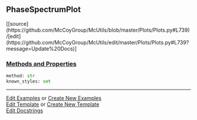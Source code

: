 ## <a id="McUtils.Plots.Plots.PhaseSpectrumPlot">PhaseSpectrumPlot</a> 
<div class="docs-source-link" markdown="1">
[[source](https://github.com/McCoyGroup/McUtils/blob/master/Plots/Plots.py#L739)/[edit](https://github.com/McCoyGroup/McUtils/edit/master/Plots/Plots.py#L739?message=Update%20Docs)]
</div>



<div class="collapsible-section">
 <div class="collapsible-section collapsible-section-header" markdown="1">
 
### <a class="collapse-link" data-toggle="collapse" href="#methods">Methods and Properties</a> <a class="float-right" data-toggle="collapse" href="#methods"><i class="fa fa-chevron-down"></i></a>

 </div>
 <div class="collapsible-section collapsible-section-body collapse" id="methods" markdown="1">

```python
method: str
known_styles: set
```


 </div>
</div>




___

[Edit Examples](https://github.com/McCoyGroup/McUtils/edit/gh-pages/ci/examples/McUtils/Plots/Plots/PhaseSpectrumPlot.md) or 
[Create New Examples](https://github.com/McCoyGroup/McUtils/new/gh-pages/?filename=ci/examples/McUtils/Plots/Plots/PhaseSpectrumPlot.md) <br/>
[Edit Template](https://github.com/McCoyGroup/McUtils/edit/gh-pages/ci/docs/McUtils/Plots/Plots/PhaseSpectrumPlot.md) or 
[Create New Template](https://github.com/McCoyGroup/McUtils/new/gh-pages/?filename=ci/docs/templates/McUtils/Plots/Plots/PhaseSpectrumPlot.md) <br/>
[Edit Docstrings](https://github.com/McCoyGroup/McUtils/edit/master/Plots/Plots.py#L739?message=Update%20Docs)